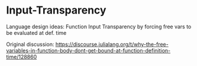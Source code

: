# Input-Transparency
Language design ideas: Function Input Transparency by forcing free vars to be evaluated at def. time

Original discussion: https://discourse.julialang.org/t/why-the-free-variables-in-function-body-dont-get-bound-at-function-definition-time/128860
